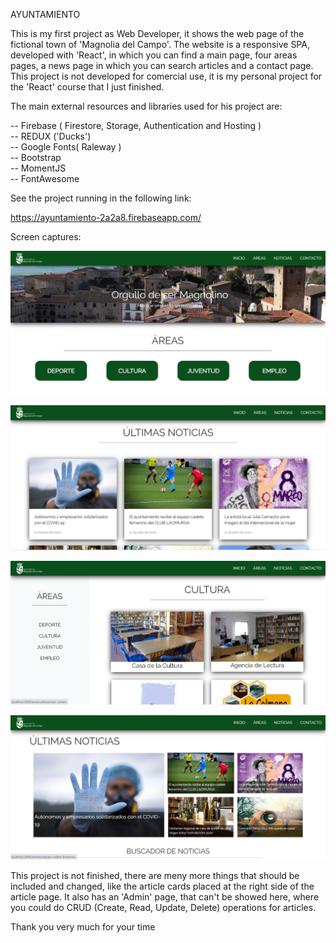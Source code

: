 
AYUNTAMIENTO


This is my first project as Web Developer, it shows the web page of the fictional town of 'Magnolia del Campo'. The website is a responsive SPA, developed with 'React', in which you can find a main page, four areas pages, a news page in which you can search articles and a contact page. This project is not developed for comercial use, it is my personal project for the 'React' course that I just finished.

The main external resources and libraries used for his project are:</br>

-- Firebase ( Firestore, Storage, Authentication and Hosting )</br>
-- REDUX ('Ducks')</br>
-- Google Fonts( Raleway )</br>
-- Bootstrap</br>
-- MomentJS</br>
-- FontAwesome</br>


See the project running in the following link:

https://ayuntamiento-2a2a8.firebaseapp.com/


Screen captures:

![alt text](public/img/readme/pic1.jpg)

![alt text](public/img/readme/pic2.jpg)

![alt text](public/img/readme/pic3.jpg)

![alt text](public/img/readme/pic4.jpg)


This project is not finished, there are meny more things that should be included and changed, like the article cards placed at the right side of the article page. It also has an 'Admin' page, that can't be showed here, where you could do CRUD (Create, Read, Update, Delete) operations for articles.

Thank you very much for your time